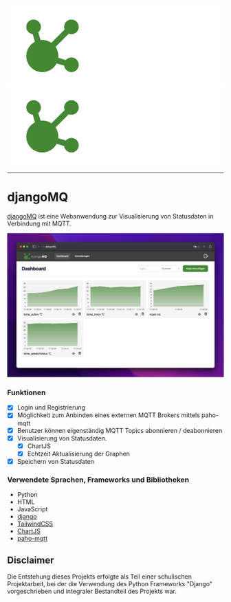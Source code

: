 <p align="center">
<img src="https://github.com/oza-c/djangoMQ/blob/main/project/static/images/logo.png?raw=true#gh-light-mode-only">
<img src="https://github.com/oza-c/djangoMQ/blob/main/project/static/images/logo.png?raw=true#gh-dark-mode-only">
</p>

---

# djangoMQ

[djangoMQ](https://github.com/oza-c/djangoMQ) ist eine Webanwendung zur Visualisierung von Statusdaten in Verbindung mit MQTT.

<img src="https://github.com/oza-c/djangoMQ/blob/main/project/static/images/dashboard.png">
</p>

### Funktionen

- [x] Login und Registrierung
- [x] Möglichkeit zum Anbinden eines externen MQTT Brokers mittels paho-mqtt
- [x] Benutzer können eigenständig MQTT Topics abonnieren / deabonnieren
- [x] Visualisierung von Statusdaten.
  - [x] ChartJS
  - [x] Echtzeit Aktualisierung der Graphen
- [x] Speichern von Statusdaten

### Verwendete Sprachen, Frameworks und Bibliotheken

- Python
- HTML
- JavaScript
- [django](https://www.djangoproject.com/)
- [TailwindCSS](https://tailwindcss.com/)
- [ChartJS](https://www.chartjs.org/)
- [paho-mqtt](https://pypi.org/project/paho-mqtt/)

## Disclaimer

Die Entstehung dieses Projekts erfolgte als Teil einer schulischen Projektarbeit, bei der die Verwendung des Python Frameworks "Django" vorgeschrieben und integraler Bestandteil des Projekts war.

